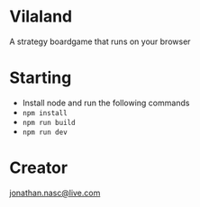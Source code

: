 # Vilaland
A strategy boardgame that runs on your browser

# Starting
- Install node and run the following commands
- `npm install`
- `npm run build`
- `npm run dev`

# Creator

jonathan.nasc@live.com